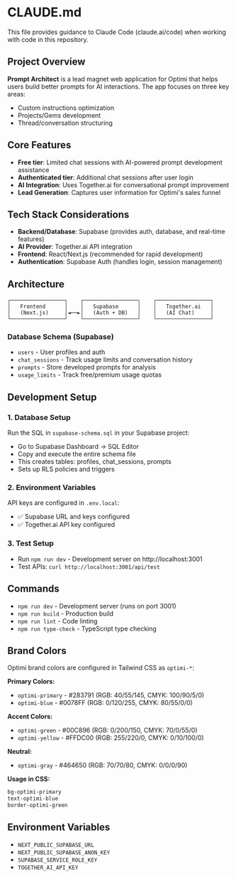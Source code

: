 # CLAUDE.md

This file provides guidance to Claude Code (claude.ai/code) when working with code in this repository.

## Project Overview

**Prompt Architect** is a lead magnet web application for Optimi that helps users build better prompts for AI interactions. The app focuses on three key areas:
- Custom instructions optimization
- Projects/Gems development
- Thread/conversation structuring

## Core Features

- **Free tier**: Limited chat sessions with AI-powered prompt development assistance
- **Authenticated tier**: Additional chat sessions after user login
- **AI Integration**: Uses Together.ai for conversational prompt improvement
- **Lead Generation**: Captures user information for Optimi's sales funnel

## Tech Stack Considerations

- **Backend/Database**: Supabase (provides auth, database, and real-time features)
- **AI Provider**: Together.ai API integration
- **Frontend**: React/Next.js (recommended for rapid development)
- **Authentication**: Supabase Auth (handles login, session management)

## Architecture

```
┌─────────────────┐    ┌─────────────────┐    ┌─────────────────┐
│   Frontend      │    │   Supabase      │    │   Together.ai   │
│   (Next.js)     │◄──►│   (Auth + DB)   │    │   (AI Chat)     │
└─────────────────┘    └─────────────────┘    └─────────────────┘
```

### Database Schema (Supabase)
- `users` - User profiles and auth
- `chat_sessions` - Track usage limits and conversation history
- `prompts` - Store developed prompts for analysis
- `usage_limits` - Track free/premium usage quotas

## Development Setup

### 1. Database Setup
Run the SQL in `supabase-schema.sql` in your Supabase project:
- Go to Supabase Dashboard → SQL Editor
- Copy and execute the entire schema file
- This creates tables: profiles, chat_sessions, prompts
- Sets up RLS policies and triggers

### 2. Environment Variables
API keys are configured in `.env.local`:
- ✅ Supabase URL and keys configured
- ✅ Together.ai API key configured

### 3. Test Setup  
- Run `npm run dev` - Development server on http://localhost:3001
- Test APIs: `curl http://localhost:3001/api/test`

## Commands

- `npm run dev` - Development server (runs on port 3001)
- `npm run build` - Production build
- `npm run lint` - Code linting  
- `npm run type-check` - TypeScript type checking

## Brand Colors

Optimi brand colors are configured in Tailwind CSS as `optimi-*`:

**Primary Colors:**
- `optimi-primary` - #283791 (RGB: 40/55/145, CMYK: 100/90/5/0)
- `optimi-blue` - #0078FF (RGB: 0/120/255, CMYK: 80/55/0/0)

**Accent Colors:**
- `optimi-green` - #00C896 (RGB: 0/200/150, CMYK: 70/0/55/0)
- `optimi-yellow` - #FFDC00 (RGB: 255/220/0, CMYK: 0/10/100/0)

**Neutral:**
- `optimi-gray` - #464650 (RGB: 70/70/80, CMYK: 0/0/0/90)

**Usage in CSS:**
```css
bg-optimi-primary
text-optimi-blue
border-optimi-green
```

## Environment Variables

- `NEXT_PUBLIC_SUPABASE_URL`
- `NEXT_PUBLIC_SUPABASE_ANON_KEY` 
- `SUPABASE_SERVICE_ROLE_KEY`
- `TOGETHER_AI_API_KEY`